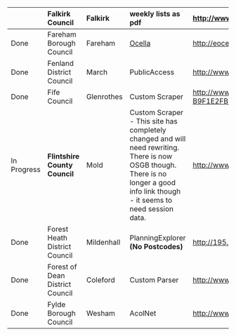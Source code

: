 |  | **Falkirk Council** | Falkirk | weekly lists as pdf | http://www.falkirk.gov.uk/services/development/development_control/planning_application_lists/planning_application_lists.aspx |
|:-|:--------------------|:--------|:--------------------|:------------------------------------------------------------------------------------------------------------------------------|
| Done | Fareham Borough Council | Fareham | [Ocella](Ocella.md) | http://eocella.fareham.gov.uk/portal/page?_pageid=33,31754&_dad=portal&_schema=PORTAL |
| Done | Fenland District Council | March | PublicAccess | http://www.fenland.gov.uk/publicaccess/ |
| Done | Fife Council | Glenrothes | Custom Scraper | http://www.fifedirect.org.uk/topics/index.cfm?fuseaction=planapps.list&subjectid=104CC166-3ED1-4D22-B9F1E2FB8438478A&thisweek=show |
| In Progress | **Flintshire County Council** | Mold | Custom Scraper - This site has completely changed and will need rewriting. There is now OSGB though. There is no longer a good info link though - it seems to need session data. | http://www.flintshire.gov.uk/wps/portal/english/planningapplications |
| Done | Forest Heath District Council | Mildenhall | PlanningExplorer **(No Postcodes)**| http://195.171.177.73/MVM/Online/PL/GeneralSearch.aspx |
| Done | Forest of Dean District Council | Coleford | Custom Parser | http://www.fdean.gov.uk/content.asp?nav=266&Parent_Directory_ID=200&ID=13265&HTMLID=Latest |
| Done | Fylde Borough Council | Wesham | AcolNet | http://www2.fylde.gov.uk/planning/acolnetcgi.gov?ACTION=UNWRAP&RIPNAME=Root.PgeSearch |